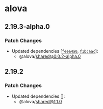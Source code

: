 # alova

## 2.19.3-alpha.0

### Patch Changes

- Updated dependencies [[`feea4a0`](https://github.com/alovajs/alova/commit/feea4a00131787ae9f541fee74b35dba507c0fa8), [`f1bcaac`](https://github.com/alovajs/alova/commit/f1bcaac1ad84448887429259b0928d93262b0df8)]:
  - @alova/shared@0.0.2-alpha.0

## 2.19.2

### Patch Changes

- Updated dependencies []:
  - @alova/shared@1.1.0
